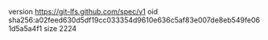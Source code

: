 version https://git-lfs.github.com/spec/v1
oid sha256:a02feed630d5df19cc033354d9610e636c5af83e007de8eb549fe061d5a5a4f1
size 2224
